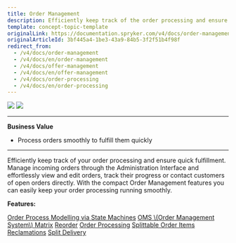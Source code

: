 ```yaml
---
title: Order Management
description: Efficiently keep track of the order processing and ensure quick fulfillment. With the Order Management, you can keep your order processing running smoothly.
template: concept-topic-template
originalLink: https://documentation.spryker.com/v4/docs/order-management
originalArticleId: 3bf445a4-1be3-43a9-84b5-3f2f51b4f98f
redirect_from:
  - /v4/docs/order-management
  - /v4/docs/en/order-management
  - /v4/docs/offer-management
  - /v4/docs/en/offer-management
  - /v4/docs/order-processing
  - /v4/docs/en/order-processing
---
```


<div class='feature-text'>
    <div class='feature-images'>
    <img class="light-mode" src="https://spryker.s3.eu-central-1.amazonaws.com/docs/Document+360/Capabilities+icons/light/Order+Management.svg"/>
    <img class="dark-mode" src="https://spryker.s3.eu-central-1.amazonaws.com/docs/Document+360/Capabilities+icons/dark/Order+Management.svg"/>
    </div>
    <div class="feature-text-wrap">

***
**Business Value**
* Process orders smoothly to fulfill them quickly
***
        
Efficiently keep track of your order processing and ensure quick fulfillment. Manage incoming orders through the Administration Interface and effortlessly view and edit orders, track their progress or contact customers of open orders directly. With the compact Order Management features you can easily keep your order processing running smoothly.
</div>
</div>

**Features:**
<div>
<a class="feature-link" href="https://documentation.spryker.com/v4/docs/order-process-modelling-state-machines">Order Process Modelling via State Machines</a> 
<a class="feature-link" href="https://documentation.spryker.com/v4/docs/oms-matrix">OMS \(Order Management System\) Matrix</a>
<a class="feature-link" href="https://documentation.spryker.com/v4/docs/reorder">Reorder</a>
<a class="feature-link" href="https://documentation.spryker.com/v4/docs/order-processing">Order Processing</a>
<a class="feature-link" href="https://documentation.spryker.com/v4/docs/splittable-order-items">Splittable Order Items</a>
<a class="feature-link" href="https://documentation.spryker.com/v4/docs/reclamations-201903">Reclamations</a>
<a class="feature-link" href="https://documentation.spryker.com/v4/docs/split-delivery">Split Delivery</a>
    </div>
